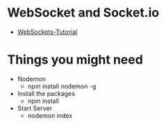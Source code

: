 # WebSocket and Socket.io

- [WebSockets-Tutorial](https://www.youtube.com/watch?v=vQjiN8Qgs3c&list=PL4cUxeGkcC9i4V-_ZVwLmOusj8YAUhj_9)

# Things you might need
- Nodemon
  - npm install nodemon -g
- Install the packages
  - npm install
- Start Server
  - nodemon index